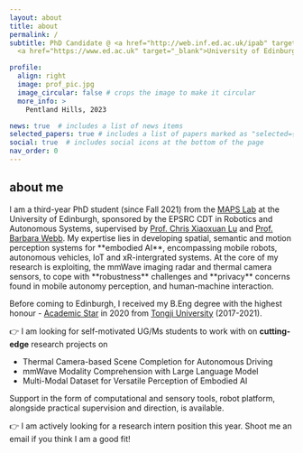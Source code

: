 ```yaml
---
layout: about
title: about
permalink: /
subtitle: PhD Candidate @ <a href="http://web.inf.ed.ac.uk/ipab" target="_blank">School of Informatics</a>, 
  <a href="https://www.ed.ac.uk" target="_blank">University of Edinburgh</a> 

profile:
  align: right
  image: prof_pic.jpg
  image_circular: false # crops the image to make it circular
  more_info: >
    Pentland Hills, 2023

news: true  # includes a list of news items
selected_papers: true # includes a list of papers marked as "selected={true}"
social: true  # includes social icons at the bottom of the page
nav_order: 0
---
```

<h2>about me</h2>
I am a third-year PhD student (since Fall 2021) from the <a href="https://maps-lab.github.io/" target="_blank">MAPS Lab</a> at the University of Edinburgh, sponsored by the EPSRC CDT in Robotics and Autonomous Systems, supervised by <a href="https://christopherlu.github.io/" target="_blank">Prof. Chris Xiaoxuan Lu</a> and <a href="https://homepages.inf.ed.ac.uk/bwebb/" target="_blank">Prof. Barbara Webb</a>. My expertise lies in developing spatial, semantic and motion perception systems for **embodied AI**, encompassing mobile robots, autonomous vehicles, IoT and xR-intergrated systems. At the core of my research is exploiting, the mmWave imaging radar and thermal camera sensors, to cope with **robustness** challenges and **privacy** concerns found in mobile autonomy perception, and human-machine interaction.

Before coming to Edinburgh, I received my B.Eng degree with the highest honour - <a href="https://news.tongji.edu.cn/info/1003/76035.htm?ivk_sa=1023197a" target="_blank" rel="noopener">Academic Star</a> in 2020 from <a href="https://en.tongji.edu.cn" target="_blank" rel="noopener">Tongji University</a> (2017-2021).

<!-- where I worked in the <a href="https://vision4robotics.github.io/" target="_blank">V4R lab</a> under the supervision of <a href="https://www.researchgate.net/profile/Changhong-Fu" target="_blank">Dr. Changhong Fu</a>. In August 2020, I visited Tsinghua University and conducted on-site research under the supervison of <a href="https://ieeexplore.ieee.org/author/38237039900" target="_blank">Dr. Geng Lu</a>.  -->
👉 I am looking for self-motivated UG/Ms students to work with on **cutting-edge** research projects on 
-  Thermal Camera-based Scene Completion for Autonomous Driving  
-  mmWave Modality Comprehension with Large Language Model
-  Multi-Modal Dataset for Versatile Perception of Embodied AI

Support in the form of computational and sensory tools, robot platform, alongside practical supervision and direction, is available. 

👉 I am actively looking for a research intern position this year. Shoot me an email if you think I am a good fit! 
